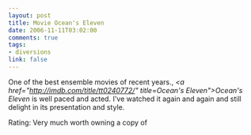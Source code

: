 ```yaml
--- 
layout: post
title: Movie Ocean's Eleven
date: 2006-11-11T03:02:00
comments: true
tags:
- diversions
link: false
---
```

One of the best ensemble movies of recent years., _<a href="http://imdb.com/title/tt0240772/" title=Ocean's Eleven">Ocean's Eleven</a>_ is well paced and acted. I've watched it again and again and still delight in its presentation and style.

Rating: Very much worth owning a copy of
